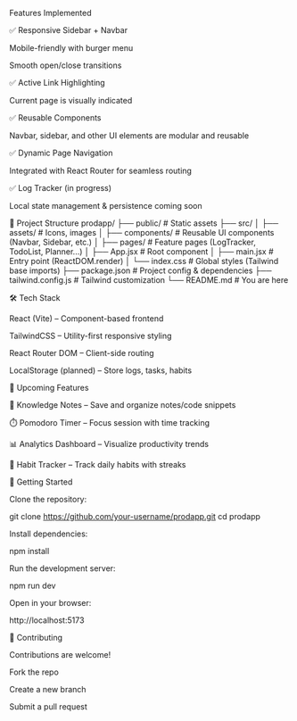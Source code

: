 Features Implemented

✅ Responsive Sidebar + Navbar

Mobile-friendly with burger menu

Smooth open/close transitions

✅ Active Link Highlighting

Current page is visually indicated

✅ Reusable Components

Navbar, sidebar, and other UI elements are modular and reusable

✅ Dynamic Page Navigation

Integrated with React Router for seamless routing

✅ Log Tracker (in progress)

Local state management & persistence coming soon

📂 Project Structure
prodapp/
├── public/                   # Static assets
├── src/
│   ├── assets/               # Icons, images
│   ├── components/           # Reusable UI components (Navbar, Sidebar, etc.)
│   ├── pages/                # Feature pages (LogTracker, TodoList, Planner...)
│   ├── App.jsx               # Root component
│   ├── main.jsx              # Entry point (ReactDOM.render)
│   └── index.css             # Global styles (Tailwind base imports)
├── package.json              # Project config & dependencies
├── tailwind.config.js        # Tailwind customization
└── README.md                 # You are here

🛠️ Tech Stack

React (Vite) – Component-based frontend

TailwindCSS – Utility-first responsive styling

React Router DOM – Client-side routing

LocalStorage (planned) – Store logs, tasks, habits

📌 Upcoming Features

📖 Knowledge Notes – Save and organize notes/code snippets

⏱️ Pomodoro Timer – Focus session with time tracking

📊 Analytics Dashboard – Visualize productivity trends

🧩 Habit Tracker – Track daily habits with streaks

🚀 Getting Started

Clone the repository:

git clone https://github.com/your-username/prodapp.git
cd prodapp


Install dependencies:

npm install


Run the development server:

npm run dev


Open in your browser:

http://localhost:5173

🤝 Contributing

Contributions are welcome!

Fork the repo

Create a new branch

Submit a pull request
